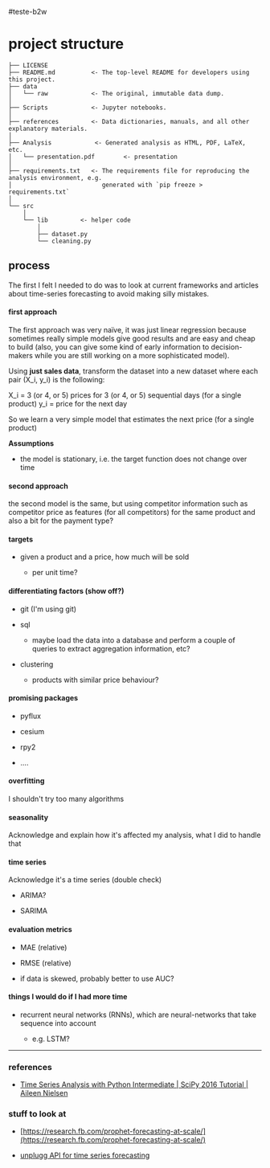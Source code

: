 #teste-b2w

# project structure

```
├── LICENSE
├── README.md          <- The top-level README for developers using this project.
├── data
│   └── raw            <- The original, immutable data dump.
│
├── Scripts            <- Jupyter notebooks.
│
├── references         <- Data dictionaries, manuals, and all other explanatory materials.
│
├── Analysis            <- Generated analysis as HTML, PDF, LaTeX, etc.
│   └── presentation.pdf        <- presentation
│
├── requirements.txt   <- The requirements file for reproducing the analysis environment, e.g.
│                         generated with `pip freeze > requirements.txt`
│
└── src
    │
    └── lib         <- helper code
        │
        ├── dataset.py
        └── cleaning.py
```

## process

The first I felt I needed to do was to look at current frameworks and articles about time-series forecasting to avoid making silly mistakes.


#### first approach

The first approach was very naïve, it was just linear regression because sometimes really simple models give good results and are easy and cheap to build (also, you can give some kind of early information to decision-makers while you are still working on a more sophisticated model).

Using **just sales data**, transform the dataset into a new dataset where each pair (X_i, y_i) is the following:

X_i = 3 (or 4, or 5) prices for 3 (or 4, or 5) sequential days (for a single product)
y_i = price for the next day

So we learn a very simple model that estimates the next price (for a single product)

**Assumptions**

- the model is stationary, i.e. the target function does not change over time


#### second approach

the second model is the same, but using competitor information such as competitor price as features (for all competitors) for the same product and also a bit for the payment type?

#### targets

- given a product and a price, how much will be sold
 
  - per unit time?

#### differentiating factors (show off?)

 - git (I'm using git)

 - sql

   - maybe load the data into a database and perform a couple of queries to extract aggregation information, etc?

 - clustering

   - products with similar price behaviour?


#### promising packages

- pyflux

- cesium

- rpy2

 - ....

#### overfitting

I shouldn't try too many algorithms

#### seasonality

Acknowledge and explain how it's affected my analysis, what I did to handle that

#### time series

Acknowledge it's a time series (double check)

- ARIMA?

- SARIMA

#### evaluation metrics

 - MAE (relative)

 - RMSE (relative)

- if data is skewed, probably better to use AUC?


#### things I would do if I had more time

- recurrent neural networks (RNNs), which are neural-networks that take sequence into account

  - e.g. LSTM?


------

### references

- [Time Series Analysis with Python Intermediate | SciPy 2016 Tutorial | Aileen Nielsen](https://www.youtube.com/watch?v=JNfxr4BQrLk)

### stuff to look at

- [https://research.fb.com/prophet-forecasting-at-scale/](https://research.fb.com/prophet-forecasting-at-scale/)

- [unplugg API for time series forecasting](http://unplu.gg/test_api.html)